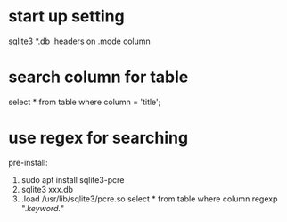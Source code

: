 # start up setting
sqlite3 *.db
.headers on
.mode column

# search column for table
select * from table where column = 'title';

# use regex for searching
pre-install:
1. sudo apt install sqlite3-pcre
2. sqlite3 xxx.db
3. .load /usr/lib/sqlite3/pcre.so
select * from table where column regexp ".*keyword.*"
